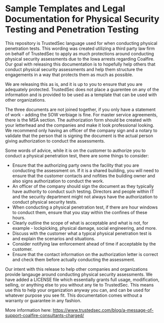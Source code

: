 # Sample Templates and Legal Documentation for Physical Security Testing and Penetration Testing

This repository is TrustedSec language used for when conducting physical penetration tests. This wording was created utilizing a third party law firm on behalf of TrustedSec to apply as much protections around conducting physical security assessments due to the Iowa arrests regarding Coalfire.  Our goal with releasing this documentation is to hopefully help others that conduct physical security assessments and help them structure the engagements in a way that protects them as much as possible.

We are releasing this as is, and it is up to you to ensure that you are adequately protected. TrustedSec does not place a guarentee on any of the information and is provided to be used as a template that can be used with other organizations.

The three documents are not joined together, if you only have a statement of work - adding the SOW verbiage is fine. For master service agreements, there is the MSA section. The authorization form should be created with your letterhead and the companies and make it look professional looking. We recommend only having an officer of the company sign and a notary to validate that the person that is signing the document is the actual person giving authorization to conduct the assessments.

Some words of advice, while it is on the customer to authorize you to conduct a physical penetration test, there are some things to consider:

* Ensure that the authorizing party owns the facility that you are conducting the assessment on. If it is a shared building, you will need to ensure that the customer contacts and nofities the building owner and also signs authorization to conduct the work.
* An officer of the company should sign the document as they typically have authority to conduct such testing. Directors and people within IT and the security department might not always have the authorization to conduct physical security tests.
* When conducting a physical penetration test, if there are hour windows to conduct them, ensure that you stay within the confines of these hours.
* Clearly outline the scope of what is acceptable and what is not, for example - lockpicking, physical damage, social engineering, and more.
* Discuss with the customer what a typical physical penetration test is and explain the scenarios and situations.
* Consider notifying law enforcement ahead of time if acceptable by the customer. 
* Ensure that the contact information on the authorization letter is correct and check them before actually conducting the assessment.

Our intent with this release to help other companies and organizations provide langauge around conducting physical security assessments. We have added a LICENSE file which essentially grants full usage, modification, selling, or anything else to you without any tie to TrustedSec. This means use this to help your organization anyway you can, and can be used for whatever purpose you see fit. This documentation comes without a warranty or guarantee in any fashion.

More information here: https://www.trustedsec.com/blog/a-message-of-support-coalfire-consultants-charged/
